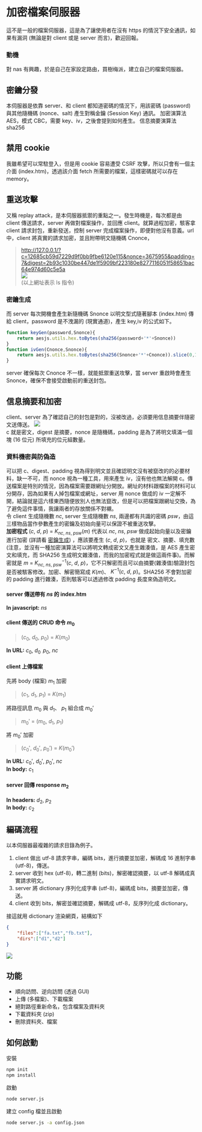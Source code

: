 # 加密檔案伺服器
這不是一般的檔案伺服器，這是為了讓使用者在沒有 https 的情況下安全通訊，如果有漏洞 (無論是對 client 或是 server 而言)，歡迎回報。  
### 動機
對 nas 有興趣，於是自己在家設定路由，買樹梅派，建立自己的檔案伺服器。
## 密鑰分發
本伺服器是依靠 server、和 client 都知道密碼的情況下，用該密碼 (password) 與其他隨機碼 (nonce、salt) 產生對稱金鑰 (Session Key) 通訊。
加密演算法 AES，模式 CBC，需要 key、iv，之後會提到如何產生。
信息摘要演算法 sha256
## 禁用 cookie
我雖希望可以常駐登入，但是用 cookie 容易遭受 CSRF 攻擊，所以只會有一個主介面 (index.htm)，透過該介面 fetch 所需要的檔案，這樣密碼就可以存在 memory。
## 重送攻擊
又稱 replay attack，是本伺服器抵禦的重點之一。發生時機是，每次都是由 client 傳送請求，server 再做對檔案操作，並回應 client。就算過程加密，駭客拿 client 請求封包，重新發送，控制 server 完成檔案操作，即便對他沒有意義。url 中，client 將真實的請求加密，並且附帶明文隨機碼 Cnonce，  

>http://127.0.0.1/?c=12685cb59d7229d9f0bb9fbe6120e115&nonce=3675955&padding=7&digest=2b93c1030be447de1f5909bf223180e8277116051f58651bac64e974d60c5e5a  
![](https://i.imgur.com/0EkSpBf.png)  
(以上網址表示 ls 指令)  

### 密鑰生成
而 server 每次開機會產生新隨機碼 Snonce 以明文型式隨著腳本 (index.htm) 傳給 client，password 是不洩漏的 (現實通道)，產生 key,iv 的公式如下。
```javascript
function keyGen(password,Snonce){
    return aesjs.utils.hex.toBytes(sha256(password+'*'+Snonce))
}
function ivGen(Cnonce,Snonce){
    return aesjs.utils.hex.toBytes(sha256(Snonce+'*'+Cnonce)).slice(0,16)
}
```
server 確保每次 Cnonce 不一樣，就能抵禦重送攻擊，當 server 重啟時會產生 Snonce，確保不會接受啟動前的重送封包。
## 信息摘要和加密
client、server 為了確認自己的封包是對的，沒被改過，必須要用信息摘要伴隨密文送傳送。
![](https://i.imgur.com/0EkSpBf.png)  
c 就是密文，digest 是摘要，nonce 是隨機碼，padding 是為了將明文填滿一個塊 (16 位元) 所填充的位元組數量。  
### 資料機密與防偽造
可以把 c、digest、padding 視為得到明文並且確認明文沒有被竄改的的必要材料，缺一不可，而 nonce 視為一種工具，用來產生 iv，沒有他也無法解開 c。傳送檔案是特別的情況，因為檔案需要跟網址分開放。網址的材料跟檔案的材料可以分開存，因為如果有人掉包檔案或網址，server 用 nonce 做成的 iv 一定解不開，結論就是這六樣東西隨便放別人也無法竄改，但是可以把檔案跟網址交換，為了避免這件事情，我讓兩者的存放關係不對襯。  
令 client 生成隨機數 $nc$, server 生成隨機數 $ns$, 兩邊都有共識的密碼 $psw$，由這三樣物品當作參數產生的密鑰及初始向量可以保證不被重送攻擊。  
**加密程式** $(c,\ d,\ p)\ =\ K_{nc,\ ns,\ psw}(m)$ 代表以 $nc,\ ns,\ psw$ 做成起始向量以及密鑰進行加密 (詳請看 [密鑰生成](#密鑰生成)) ，應該要產生 $(c,\ d,\ p)$，也就是 密文、摘要、填充數 (注意，並沒有一種加密演算法可以將明文轉成密文又產生雜湊值，是 AES 產生密文和填充，而 SHA256 生成明文雜湊值，而我的加密程式就是做這兩件事)。而解密就是 $m\ =\ K^{-1}_{nc,\ ns,\ psw}(c,\ d,\ p)$，它不只解密而且可以由摘要(雜湊值)驗證封包是否被駭客修改。加密、解密簡寫成 $K(m)$、 $K^{-1}(c,\ d,\ p)$。SHA256 不會對加密的 padding 進行雜湊，否則駭客可以透過修改 padding 長度來偽造明文。

#### server 傳送帶有 $ns$ 的 index.htm  
**In javascript:** $ns$
#### client 傳送的 CRUD 命令 $m_0$  
>$(c_0,\ d_0,\ p_0)\ =\ K(m_0)$  

**In URL:** $c_0,\ d_0\,\ p_0,\ nc$  
#### client 上傳檔案  
先將 body (檔案) $m_1$ 加密  
>$(c_1,\ d_1,\ p_1)\ =\ K(m_1)$  

將路徑訊息 $m_0$ 與 $d_1$、 $p_1$ 組合成 $m_0'$  
>$m_0'\ =\ (m_0,\ d_1,\ p_1)$  

將 $m_0'$ 加密  
>$(c_0',\ d_0',\ p_0')\ =\ K(m_0')$  

**In URL:** $c_0',\ d_0',\ p_0',\ nc$  
**In body:** $c_1$  

#### server 回傳 response $m_2$  
**In headers:** $d_2,\ p_2$  
**In body:** $c_2$  

## 編碼流程
以本伺服器最複雜的請求目錄為例子。
1. client 做出 utf-8 請求字串，編碼 bits，進行摘要並加密，解碼成 16 進制字串 (utf-8)，傳送。
2. server 收到 hex (utf-8)，轉二進制 (bits)，解密確認摘要，以 utf-8 解碼成真實請求明文。
3. server 將 dictionary 序列化成字串 (utf-8)，編碼成 bits，摘要並加密，傳送。
4. client 收到 bits，解密並確認摘要，解碼成 utf-8，反序列化成 dictionary。

接這就用 dictionary 渲染網頁，結構如下
```json
{
    "files":["fa.txt","fb.txt"],
    "dirs":["d1","d2"]
}
```
![](https://i.imgur.com/JLIFBln.png)
## 功能
* 順向訪問、逆向訪問 (透過 GUI)
* 上傳 (多檔案)、下載檔案
* 絕對路徑重新命名，包含檔案及資料夾
* 下載資料夾 (zip)
* 刪除資料夾、檔案
## 如何啟動
安裝
```sh
npm init
npm install
```
啟動
```sh
node server.js
```
建立 config 檔並且啟動
```sh
node server.js -a config.json
```

